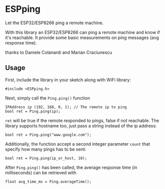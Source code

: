 # ESPping
Let the ESP32/ESP8266 ping a remote machine.

With this library an ESP32/ESP8266 can ping a remote machine and know if it's reachable.
It provide some basic measurements on ping messages (avg response time).

thanks to Daniele Colanardi and Marian Craciunescu

## Usage

First, include the library in your sketch along with WiFi library:

```Arduino
#include <ESPping.h>
```

Next, simply call the `Ping.ping()` function

```Arduino
IPAddress ip (192, 168, 0, 1); // The remote ip to ping
bool ret = Ping.ping(ip);
```

`ret` will be true if the remote responded to pings, false if not reachable.
The library supports hostname too, just pass a string instead of the ip address:

```Arduino
bool ret = Ping.ping("www.google.com");
```

Additionally, the function accept a second integer parameter `count` that specify how many pings has to be sent:

```Arduino
bool ret = Ping.ping(ip_or_host, 10);
```

After `Ping.ping()` has been called, the average response time (in milliseconds) can be retrieved with

```Arduino
float avg_time_ms = Ping.averageTime();
```
